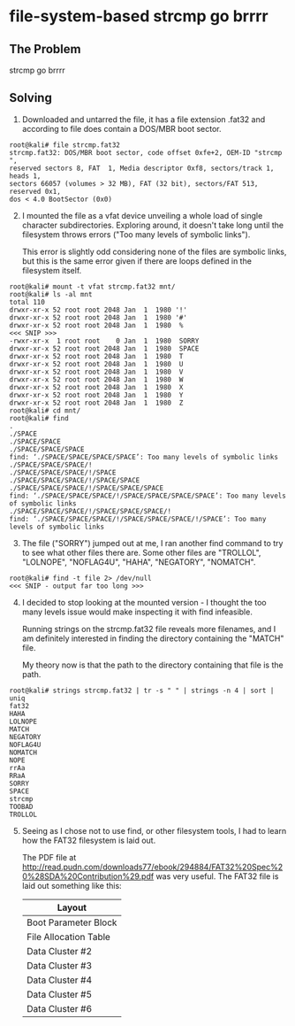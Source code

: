 file-system-based strcmp go brrrr
=================================

The Problem
-----------

strcmp go brrrr

Solving
-------

1. Downloaded and untarred the file, it has a file extension .fat32 and
   according to file does contain a DOS/MBR boot sector.

```
root@kali# file strcmp.fat32 
strcmp.fat32: DOS/MBR boot sector, code offset 0xfe+2, OEM-ID "strcmp  ",
reserved sectors 8, FAT  1, Media descriptor 0xf8, sectors/track 1, heads 1,
sectors 66057 (volumes > 32 MB), FAT (32 bit), sectors/FAT 513, reserved 0x1,
dos < 4.0 BootSector (0x0)
```

2. I mounted the file as a vfat device unveiling a whole load of single
   character subdirectories. Exploring around, it doesn't take long until the
   filesystem throws errors ("Too many levels of symbolic links").

   This error is slightly odd considering none of the files are symbolic links,
   but this is the same error given if there are loops defined in the filesystem
   itself.

```
root@kali# mount -t vfat strcmp.fat32 mnt/  
root@kali# ls -al mnt                                     
total 110                                                 
drwxr-xr-x 52 root root 2048 Jan  1  1980 '!'
drwxr-xr-x 52 root root 2048 Jan  1  1980 '#'
drwxr-xr-x 52 root root 2048 Jan  1  1980  %
<<< SNIP >>>
-rwxr-xr-x  1 root root    0 Jan  1  1980  SORRY
drwxr-xr-x 52 root root 2048 Jan  1  1980  SPACE
drwxr-xr-x 52 root root 2048 Jan  1  1980  T
drwxr-xr-x 52 root root 2048 Jan  1  1980  U
drwxr-xr-x 52 root root 2048 Jan  1  1980  V
drwxr-xr-x 52 root root 2048 Jan  1  1980  W
drwxr-xr-x 52 root root 2048 Jan  1  1980  X
drwxr-xr-x 52 root root 2048 Jan  1  1980  Y
drwxr-xr-x 52 root root 2048 Jan  1  1980  Z
root@kali# cd mnt/
root@kali# find
.
./SPACE
./SPACE/SPACE
./SPACE/SPACE/SPACE
find: ‘./SPACE/SPACE/SPACE/SPACE’: Too many levels of symbolic links
./SPACE/SPACE/SPACE/!
./SPACE/SPACE/SPACE/!/SPACE
./SPACE/SPACE/SPACE/!/SPACE/SPACE
./SPACE/SPACE/SPACE/!/SPACE/SPACE/SPACE
find: ‘./SPACE/SPACE/SPACE/!/SPACE/SPACE/SPACE/SPACE’: Too many levels of symbolic links
./SPACE/SPACE/SPACE/!/SPACE/SPACE/SPACE/!
find: ‘./SPACE/SPACE/SPACE/!/SPACE/SPACE/SPACE/!/SPACE’: Too many levels of symbolic links
```

3. The file ("SORRY") jumped out at me, I ran another find command to try to see
   what other files there are. Some other files are "TROLLOL", "LOLNOPE",
   "NOFLAG4U", "HAHA", "NEGATORY", "NOMATCH".

```
root@kali# find -t file 2> /dev/null
<<< SNIP - output far too long >>>
```

4. I decided to stop looking at the mounted version - I thought the too many
   levels issue would make inspecting it with find infeasible.

   Running strings on the strcmp.fat32 file reveals more filenames, and I am
   definitely interested in finding the directory containing the "MATCH" file.

   My theory now is that the path to the directory containing that file is the
   path.

```
root@kali# strings strcmp.fat32 | tr -s " " | strings -n 4 | sort | uniq
fat32 
HAHA 
LOLNOPE 
MATCH 
NEGATORY 
NOFLAG4U 
NOMATCH 
NOPE 
rrAa
RRaA
SORRY 
SPACE 
strcmp 
TOOBAD 
TROLLOL
```

5. Seeing as I chose not to use find, or other filesystem tools, I had to learn
   how the FAT32 filesystem is laid out.

   The PDF file at http://read.pudn.com/downloads77/ebook/294884/FAT32%20Spec%20%28SDA%20Contribution%29.pdf
   was very useful. The FAT32 file is laid out something like this:

   | Layout                |
   |-----------------------|
   | Boot Parameter Block  |
   | File Allocation Table |
   | Data Cluster #2       |
   | Data Cluster #3       |
   | Data Cluster #4       |
   | Data Cluster #5       |
   | Data Cluster #6       |
